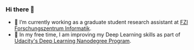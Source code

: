 ### Hi there 👋

- 🔭 I’m currently working as a graduate student research assistant at [FZI Forschungszentrum Informatik](https://www.fzi.de/startseite/).
- 🌱 In my free time, I am improving my Deep Learning skills as part of [Udacity's Deep Learning Nanodegree Program](https://www.udacity.com/course/deep-learning-nanodegree--nd101).


<!--
**alexandergrote/alexandergrote** is a ✨ _special_ ✨ repository because its `README.md` (this file) appears on your GitHub profile.

Here are some ideas to get you started:

- 🔭 I’m currently working on ...
- 🌱 I’m currently learning ...
- 👯 I’m looking to collaborate on ...
- 🤔 I’m looking for help with ...
- 💬 Ask me about ...
- 📫 How to reach me: ...
- 😄 Pronouns: ...
- ⚡ Fun fact: ...
-->
